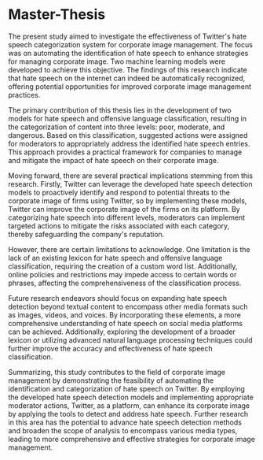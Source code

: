 # Master-Thesis

The present study aimed to investigate the effectiveness of Twitter's hate speech categorization system for corporate image management. The focus was on automating the identification of hate speech to enhance strategies for managing corporate image. Two machine learning models were developed to achieve this objective. The findings of this research indicate that hate speech on the internet can indeed be automatically recognized, offering potential opportunities for improved corporate image management practices.


The primary contribution of this thesis lies in the development of two models for hate speech and offensive language classification, resulting in the categorization of content into three levels: poor, moderate, and dangerous. Based on this classification, suggested actions
were assigned for moderators to appropriately address the identified hate speech entries. This approach provides a practical framework for companies to manage and mitigate the impact of hate speech on their corporate image.

Moving forward, there are several practical implications stemming from this research. Firstly, Twitter can leverage the developed hate speech detection models to proactively identify and respond to potential threats to the corporate image of firms using Twitter, so by implementing these models, Twitter can improve the corporate image of the firms on its platform. By categorizing hate speech into different levels, moderators can implement targeted actions to mitigate the risks associated with each category, thereby safeguarding the company's reputation.

However, there are certain limitations to acknowledge. One limitation is the lack of an existing lexicon for hate speech and offensive language classification, requiring the creation of a custom word list. Additionally, online policies and restrictions may impede access to certain words or phrases, affecting the comprehensiveness of the classification process.

Future research endeavors should focus on expanding hate speech detection beyond textual content to encompass other media formats such as images, videos, and voices. By incorporating these elements, a more comprehensive understanding of hate speech on social media platforms can be achieved. Additionally, exploring the development of a broader lexicon or utilizing advanced natural language processing techniques could further improve the accuracy and effectiveness of hate speech classification.

Summarizing, this study contributes to the field of corporate image management by demonstrating the feasibility of automating the identification and categorization of hate speech on Twitter. By employing the developed hate speech detection models and implementing appropriate moderator actions, Twitter, as a platform, can enhance its corporate image by applying the tools to detect and address hate speech. Further research in this area has the potential to advance hate speech detection methods and broaden the scope of analysis to encompass various media types, leading to more comprehensive and effective strategies for corporate image management.
